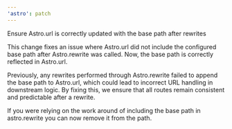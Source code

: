 ```yaml
---
'astro': patch
---
```


Ensure Astro.url is correctly updated with the base path after rewrites

This change fixes an issue where Astro.url did not include the configured base path after Astro.rewrite was called. Now, the base path is correctly reflected in Astro.url.

Previously, any rewrites performed through Astro.rewrite failed to append the base path to Astro.url, which could lead to incorrect URL handling in downstream logic. By fixing this, we ensure that all routes remain consistent and predictable after a rewrite.

If you were relying on the work around of including the base path in astro.rewrite you can now remove it from the path.
